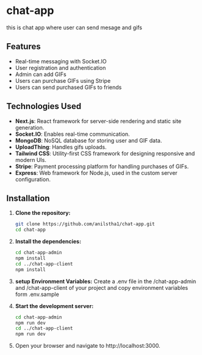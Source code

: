 # chat-app
this is chat app where user can send mesage and gifs

## Features

- Real-time messaging with Socket.IO
- User registration and authentication
- Admin can add GIFs
- Users can purchase GIFs using Stripe
- Users can send purchased GIFs to friends

## Technologies Used

- **Next.js**: React framework for server-side rendering and static site generation.
- **Socket.IO**: Enables real-time communication.
- **MongoDB**: NoSQL database for storing user and GIF data.
- **UploadThing**: Handles gifs uploads.
- **Tailwind CSS**: Utility-first CSS framework for designing responsive and modern UIs.
- **Stripe**: Payment processing platform for handling purchases of GIFs.
- **Express**: Web framework for Node.js, used in the custom server configuration.

## Installation

1. **Clone the repository:**

   ```bash
   git clone https://github.com/anilstha1/chat-app.git
   cd chat-app
   ```
2. **Install the dependencies:**
    
    ```bash
    cd chat-app-admin
    npm install
    cd ../chat-app-client
    npm install
    ```

3. **setup Environment Variables:**
    Create a .env file in the /chat-app-admin and /chat-app-client of your project and copy environment variables form .env.sample

4. **Start the development server:**
    ```bash
    cd chat-app-admin
    npm run dev
    cd ../chat-app-client
    npm run dev
    ```
5. Open your browser and navigate to http://localhost:3000.


